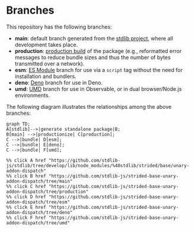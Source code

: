 <!--

@license Apache-2.0

Copyright (c) 2022 The Stdlib Authors.

Licensed under the Apache License, Version 2.0 (the "License");
you may not use this file except in compliance with the License.
You may obtain a copy of the License at

    http://www.apache.org/licenses/LICENSE-2.0

Unless required by applicable law or agreed to in writing, software
distributed under the License is distributed on an "AS IS" BASIS,
WITHOUT WARRANTIES OR CONDITIONS OF ANY KIND, either express or implied.
See the License for the specific language governing permissions and
limitations under the License.

-->

# Branches

This repository has the following branches:

-   **main**: default branch generated from the [stdlib project][stdlib-url], where all development takes place.
-   **production**: [production build][production-url] of the package (e.g., reformatted error messages to reduce bundle sizes and thus the number of bytes transmitted over a network).
-   **esm**: [ES Module][esm-url] branch for use via a `script` tag without the need for installation and bundlers.
-   **deno**: [Deno][deno-url] branch for use in Deno.
-   **umd**: [UMD][umd-url] branch for use in Observable, or in dual browser/Node.js environments.

The following diagram illustrates the relationships among the above branches:

```mermaid
graph TD;
A[stdlib]-->|generate standalone package|B;
B[main] -->|productionize| C[production];
C -->|bundle| D[esm];
C -->|bundle| E[deno];
C -->|bundle| F[umd];

%% click A href "https://github.com/stdlib-js/stdlib/tree/develop/lib/node_modules/%40stdlib/strided/base/unary-addon-dispatch"
%% click B href "https://github.com/stdlib-js/strided-base-unary-addon-dispatch/tree/main"
%% click C href "https://github.com/stdlib-js/strided-base-unary-addon-dispatch/tree/production"
%% click D href "https://github.com/stdlib-js/strided-base-unary-addon-dispatch/tree/esm"
%% click E href "https://github.com/stdlib-js/strided-base-unary-addon-dispatch/tree/deno"
%% click F href "https://github.com/stdlib-js/strided-base-unary-addon-dispatch/tree/umd"
```

[stdlib-url]: https://github.com/stdlib-js/stdlib/tree/develop/lib/node_modules/%40stdlib/strided/base/unary-addon-dispatch
[production-url]: https://github.com/stdlib-js/strided-base-unary-addon-dispatch/tree/production
[deno-url]: https://github.com/stdlib-js/strided-base-unary-addon-dispatch/tree/deno
[umd-url]: https://github.com/stdlib-js/strided-base-unary-addon-dispatch/tree/umd
[esm-url]: https://github.com/stdlib-js/strided-base-unary-addon-dispatch/tree/esm